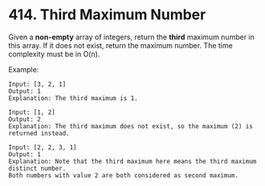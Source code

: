 # 414. Third Maximum Number

Given a **non-empty** array of integers, return the **third** maximum number in this array. If it does not exist, return the maximum number. The time complexity must be in O(n).

Example:
```
Input: [3, 2, 1]
Output: 1
Explanation: The third maximum is 1.

Input: [1, 2]
Output: 2
Explanation: The third maximum does not exist, so the maximum (2) is returned instead.

Input: [2, 2, 3, 1]
Output: 1
Explanation: Note that the third maximum here means the third maximum distinct number.
Both numbers with value 2 are both considered as second maximum.
```